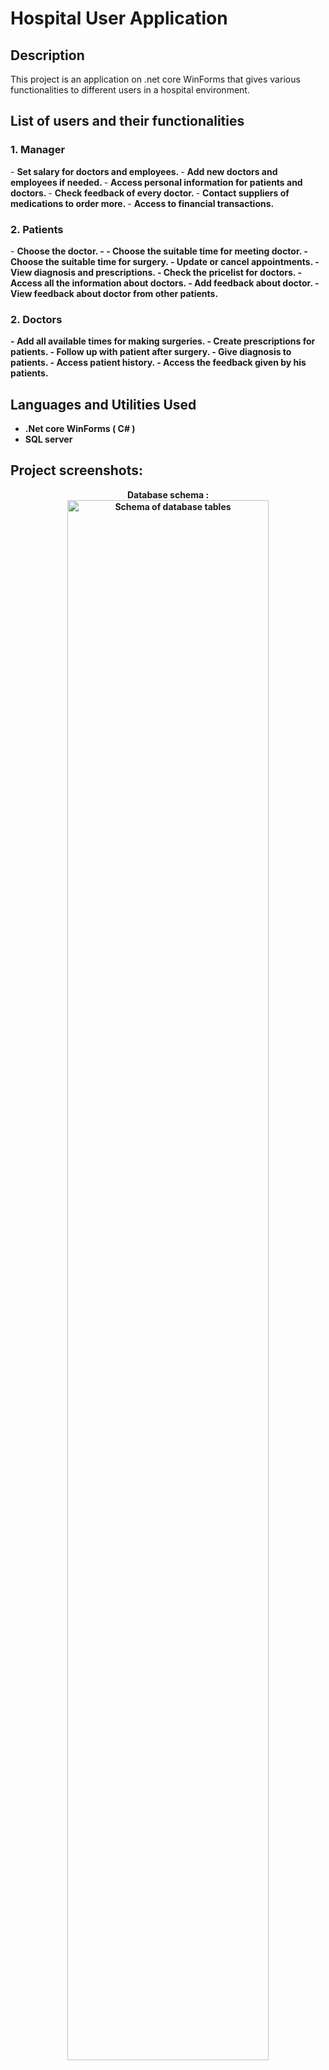 <h1>Hospital User Application</h1>


<h2>Description</h2>
This project is an application on .net core WinForms that gives various functionalities to different users in a hospital environment. 

<br />

<h2>List of users and their functionalities</h2>

 <h3> 1. Manager </h3> 
- <b>Set salary for doctors and employees. </b>
- <b>Add new doctors and employees if needed. </b>
- <b> Access personal information for patients and doctors. </b>
- <b> Check feedback of every doctor. </b>
- <b> Contact suppliers of medications to order more. </b>
- <b> Access to financial transactions. </b>

 <h3> 2. Patients </h3> 
- <b>Choose the doctor. - <b/>
- <b>Choose the suitable time for meeting doctor.
- <b>Choose the suitable time for surgery.
- <b>Update or cancel appointments.
- <b>View diagnosis and prescriptions.
- <b>Check the pricelist for doctors.
- <b>Access all the information about doctors.
- <b>Add feedback about doctor.
- <b>View feedback about doctor from other patients.

 <h3> 2. Doctors </h3> 
- <b>Add all available times for making surgeries.</b>
- <b>Create prescriptions for patients.</b>
- <b>Follow up with patient after surgery.</b>
- <b>Give diagnosis to patients.</b>
- <b>Access patient history.</b>
- <b>Access the feedback given by his patients.</b>

<br />


<h2>Languages and Utilities Used</h2>

- <b>.Net core WinForms ( C# )</b> 
- <b>SQL server</b>


<h2>Project screenshots:</h2>

<p align="center">
Database schema : <br/>
<img src="https://imgur.com/hC634sz.png" height="80%" width="80%" alt="Schema of database tables"/>
<br />
<br />
Manager ordering pharmaceuticals :  <br/>
<img src="https://imgur.com/zilwdS3.png" height="80%" width="80%" alt="Disk Sanitization Steps"/>
<br />
<br />
Firing doctor/nurse: <br/>
<img src="https://imgur.com/5VE2YI5.png" height="80%" width="80%" alt="Disk Sanitization Steps"/>
<br />
<br />
Patient choosing doctor :  <br/>
<img src="https://imgur.com/9coBoXb.png" height="80%" width="80%" alt="Disk Sanitization Steps"/>
<br />
<br />

</p>

<!--
 ```diff
- text in red
+ text in green
! text in orange
# text in gray
@@ text in purple (and bold)@@
```
--!>
